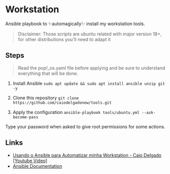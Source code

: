 # Workstation
Ansible playbook to ✨automagically✨ install my workstation tools.

>Disclaimer:
Those scripts are ubuntu related with major version 18+, for other distributions you'll need to adapt it

## Steps
> Read the pop!_os.yaml file before applying and be sure to understand everything that will be done.

1. Install Ansible
`sudo apt update && sudo apt install ansible unzip git -y`

2. Clone this repository
`git clone https://github.com/caiodelgadonew/tools.git`

3. Apply the configuration
`ansible-playbook tools/ubuntu.yml --ask-become-pass`

Type your password when asked to give root permissions for some actions.

## Links

- [Usando o Ansible para Automatizar minha Workstation - Caio Delgado [Youtube Video]](https://youtu.be/bG2kX7W_s0c)
- [Ansible Documentation](https://docs.ansible.com/)
